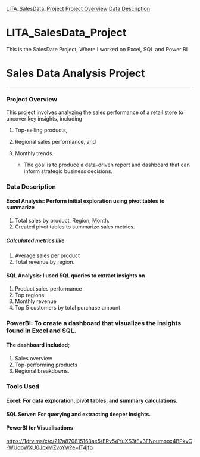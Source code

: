 [LITA_SalesData_Project](lita-salesdata-project)
[Project Overview](Project-Overview)
[Data Description](Data-Description)

# LITA_SalesData_Project
This is the SalesDate Project, Where I worked on Excel, SQL and Power BI


# Sales Data Analysis Project
-----

### Project Overview

This project involves analyzing the sales performance of a retail store to uncover key insights, including 
1. Top-selling products,
2. Regional sales performance, and
3. Monthly trends.

   * The goal is to produce a data-driven report and dashboard that can inform strategic business decisions.


### Data Description

#### Excel Analysis: Perform initial exploration using pivot tables to summarize

1. Total sales by product, Region, Month.
2. Created pivot tables to summarize sales metrics.
   
##### Calculated metrics like 
1. Average sales per product
2. Total revenue by region.


#### SQL Analysis: I used SQL queries to extract insights on
1. Product sales performance
2. Top regions
3. Monthly revenue
4. Top 5 customers by total purchase amount


### PowerBI: To create a dashboard that visualizes the insights found in Excel and SQL. 
#### The dashboard included;
1. Sales overview
2. Top-performing products
3. Regional breakdowns.




### Tools Used

#### Excel: For data exploration, pivot tables, and summary calculations.

#### SQL Server: For querying and extracting deeper insights.

#### PowerBI for Visualisations

https://1drv.ms/x/c/217a870815163ae5/ERv54YuXS3tEv3FNoumoox4BPkvC-WUqbWXU0JpxMZvoYw?e=IT4jfb




